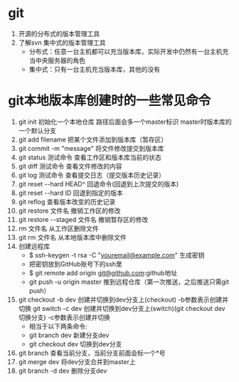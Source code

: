 # git
1. 开源的分布式的版本管理工具
2. 了解svn 集中式的版本管理工具
    + 分布式：任意一台主机都可以充当版本库，实际开发中仍然有一台主机充当中央服务器的角色
    + 集中式：只有一台主机充当版本库，其他的没有
# git本地版本库创建时的一些常见命令
1. git init 初始化一个本地仓库 路径后面会多一个master标识 master时版本库的一个默认分支
2. git add filename 把某个文件添加到版本库（暂存区）
3. git commit -m "message" 将文件修改提交到版本库
4. git status 测试命令  查看工作区和版本库当前的状态 
5. git diff 测试命令 查看文件修改的内容
6. git log 测试命令 查看提交日志（提交版本历史记录）
7. git reset --hard HEAD^ 回退命令(回退到上次提交的版本)
8. git reset --hard ID 回退到指定的版本
9. git reflog 查看版本改变的历史记录
10. git restore 文件名 撤销工作区的修改
11. git restore --staged 文件名 撤销暂存区的修改
12. rm 文件名 从工作区删除文件
13. git rm 文件名 从本地版本库中删除文件
14. 创建远程库
    + $ ssh-keygen -t rsa -C "youremail@example.com" 生成密钥
    + 把密钥放到GitHub账号下的ssh里
    + $ git remote add origin git@github.com:github地址
    + git push -u origin master 推到远程仓库（第一次推送，之后推送只需git push）
15. git checkout -b dev  创建并切换到dev分支上(checkout)   -b参数表示创建并切换
    git switch -c dev   创建并切换到dev分支上(switch)(git checkout dev 切换分支)   -c参数表示创建并切换
    + 相当于以下两条命令:
    + git branch dev    新建分支dev
    + git checkout dev  切换到dev分支
16. git branch  查看当前分支，当前分支前面会标一个*号
17. git merge dev   将dev分支合并到master上
18. git branch -d dev   删除分支dev